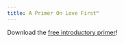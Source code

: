 ```yaml
---
title: A Primer On Love First™
---
```


Download the [free introductory primer](https://www.dropbox.com/s/vbj67z00il7j1yi/Love%20First%20Primer.pdf?dl=0)!
